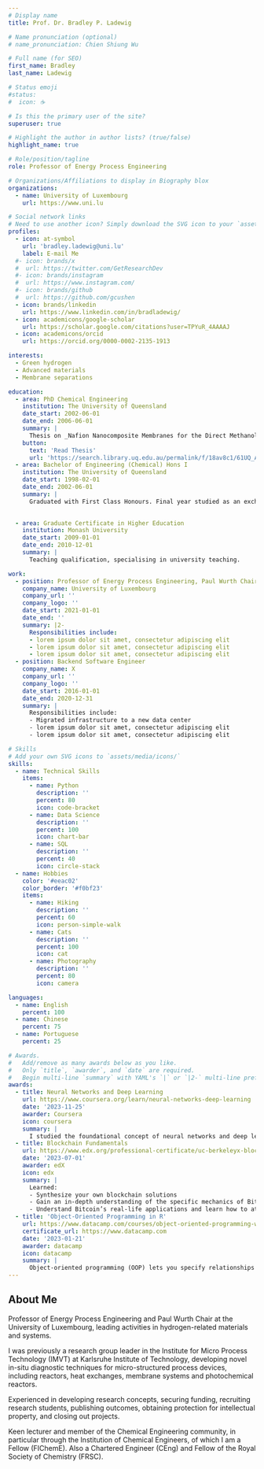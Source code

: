 ```yaml
---
# Display name
title: Prof. Dr. Bradley P. Ladewig

# Name pronunciation (optional)
# name_pronunciation: Chien Shiung Wu

# Full name (for SEO)
first_name: Bradley
last_name: Ladewig

# Status emoji
#status:
#  icon: ☕️

# Is this the primary user of the site?
superuser: true

# Highlight the author in author lists? (true/false)
highlight_name: true

# Role/position/tagline
role: Professor of Energy Process Engineering

# Organizations/Affiliations to display in Biography blox
organizations:
  - name: University of Luxembourg
    url: https://www.uni.lu

# Social network links
# Need to use another icon? Simply download the SVG icon to your `assets/media/icons/` folder.
profiles:
  - icon: at-symbol
    url: 'bradley.ladewig@uni.lu'
    label: E-mail Me
  #- icon: brands/x
  #  url: https://twitter.com/GetResearchDev
  #- icon: brands/instagram
  #  url: https://www.instagram.com/
  #- icon: brands/github
  #  url: https://github.com/gcushen
  - icon: brands/linkedin
    url: https://www.linkedin.com/in/bradladewig/
  - icon: academicons/google-scholar
    url: https://scholar.google.com/citations?user=TPYuR_4AAAAJ
  - icon: academicons/orcid
    url: https://orcid.org/0000-0002-2135-1913

interests:
  - Green hydrogen
  - Advanced materials
  - Membrane separations

education:
  - area: PhD Chemical Engineering
    institution: The University of Queensland
    date_start: 2002-06-01
    date_end: 2006-06-01
    summary: |
      Thesis on _Nafion Nanocomposite Membranes for the Direct Methanol Fuel Cell_. Supervised by Prof G.Q. Max Lu, Prof. Joe da Costa, Prof. Darren Martin. 
    button:
      text: 'Read Thesis'
      url: 'https://search.library.uq.edu.au/permalink/f/18av8c1/61UQ_ALMA2187353080003131'
  - area: Bachelor of Engineering (Chemical) Hons I
    institution: The University of Queensland
    date_start: 1998-02-01
    date_end: 2002-06-01
    summary: |
      Graduated with First Class Honours. Final year studied as an exchange student at Nottingham University.

      
  - area: Graduate Certificate in Higher Education
    institution: Monash University
    date_start: 2009-01-01
    date_end: 2010-12-01
    summary: |
      Teaching qualification, specialising in university teaching.

work:
  - position: Professor of Energy Process Engineering, Paul Wurth Chair
    company_name: University of Luxembourg
    company_url: ''
    company_logo: ''
    date_start: 2021-01-01
    date_end: ''
    summary: |2-
      Responsibilities include:
      - lorem ipsum dolor sit amet, consectetur adipiscing elit
      - lorem ipsum dolor sit amet, consectetur adipiscing elit
      - lorem ipsum dolor sit amet, consectetur adipiscing elit
  - position: Backend Software Engineer
    company_name: X
    company_url: ''
    company_logo: ''
    date_start: 2016-01-01
    date_end: 2020-12-31
    summary: |
      Responsibilities include:
      - Migrated infrastructure to a new data center
      - lorem ipsum dolor sit amet, consectetur adipiscing elit
      - lorem ipsum dolor sit amet, consectetur adipiscing elit

# Skills
# Add your own SVG icons to `assets/media/icons/`
skills:
  - name: Technical Skills
    items:
      - name: Python
        description: ''
        percent: 80
        icon: code-bracket
      - name: Data Science
        description: ''
        percent: 100
        icon: chart-bar
      - name: SQL
        description: ''
        percent: 40
        icon: circle-stack
  - name: Hobbies
    color: '#eeac02'
    color_border: '#f0bf23'
    items:
      - name: Hiking
        description: ''
        percent: 60
        icon: person-simple-walk
      - name: Cats
        description: ''
        percent: 100
        icon: cat
      - name: Photography
        description: ''
        percent: 80
        icon: camera

languages:
  - name: English
    percent: 100
  - name: Chinese
    percent: 75
  - name: Portuguese
    percent: 25

# Awards.
#   Add/remove as many awards below as you like.
#   Only `title`, `awarder`, and `date` are required.
#   Begin multi-line `summary` with YAML's `|` or `|2-` multi-line prefix and indent 2 spaces below.
awards:
  - title: Neural Networks and Deep Learning
    url: https://www.coursera.org/learn/neural-networks-deep-learning
    date: '2023-11-25'
    awarder: Coursera
    icon: coursera
    summary: |
      I studied the foundational concept of neural networks and deep learning. By the end, I was familiar with the significant technological trends driving the rise of deep learning; build, train, and apply fully connected deep neural networks; implement efficient (vectorized) neural networks; identify key parameters in a neural network’s architecture; and apply deep learning to your own applications.
  - title: Blockchain Fundamentals
    url: https://www.edx.org/professional-certificate/uc-berkeleyx-blockchain-fundamentals
    date: '2023-07-01'
    awarder: edX
    icon: edx
    summary: |
      Learned:
      - Synthesize your own blockchain solutions
      - Gain an in-depth understanding of the specific mechanics of Bitcoin
      - Understand Bitcoin’s real-life applications and learn how to attack and destroy Bitcoin, Ethereum, smart contracts and Dapps, and alternatives to Bitcoin’s Proof-of-Work consensus algorithm
  - title: 'Object-Oriented Programming in R'
    url: https://www.datacamp.com/courses/object-oriented-programming-with-s3-and-r6-in-r
    certificate_url: https://www.datacamp.com
    date: '2023-01-21'
    awarder: datacamp
    icon: datacamp
    summary: |
      Object-oriented programming (OOP) lets you specify relationships between functions and the objects that they can act on, helping you manage complexity in your code. This is an intermediate level course, providing an introduction to OOP, using the S3 and R6 systems. S3 is a great day-to-day R programming tool that simplifies some of the functions that you write. R6 is especially useful for industry-specific analyses, working with web APIs, and building GUIs.
---
```


## About Me

Professor of Energy Process Engineering and Paul Wurth Chair at the University of Luxembourg, leading activities in hydrogen-related materials and systems.

I was previously a research group leader in the Institute for Micro Process Technology (IMVT) at Karlsruhe Institute of Technology, developing novel in-situ diagnostic techniques for micro-structured process devices, including reactors, heat exchanges, membrane systems and photochemical reactors. 

Experienced in developing research concepts, securing funding, recruiting research students, publishing outcomes, obtaining protection for intellectual property, and closing out projects.

Keen lecturer and member of the Chemical Engineering community, in particular through the Institution of Chemical Engineers, of which I am a Fellow (FIChemE). Also a Chartered Engineer (CEng) and Fellow of the Royal Society of Chemistry (FRSC).
